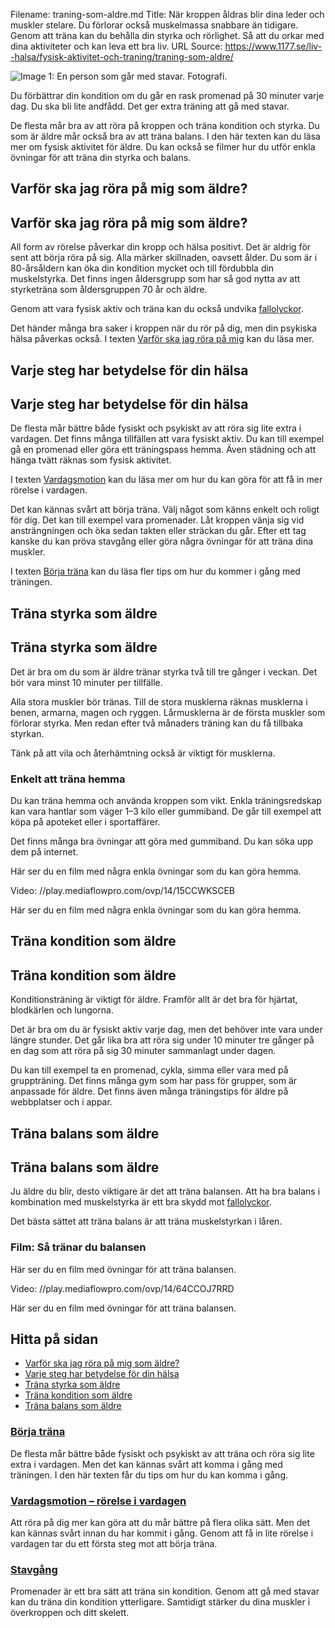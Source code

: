 Filename: traning-som-aldre.md
Title: När kroppen åldras blir dina leder och muskler stelare. Du förlorar också muskelmassa snabbare än tidigare. Genom att träna kan du behålla din styrka och rörlighet. Så att du orkar med dina aktiviteter och kan leva ett bra liv.
URL Source: https://www.1177.se/liv--halsa/fysisk-aktivitet-och-traning/traning-som-aldre/

![Image 1: En person som går med stavar. Fotografi.](https://www.1177.se/globalassets/1177/nationell/media/fotografier/halsa/livsstil-och-mat/traning/stavgangsenior.jpg?saved=2025-01-02+10:15)

Du förbättrar din kondition om du går en rask promenad på 30 minuter varje dag. Du ska bli lite andfådd. Det ger extra träning att gå med stavar.

De flesta mår bra av att röra på kroppen och träna kondition och styrka. Du som är äldre mår också bra av att träna balans. I den här texten kan du läsa mer om fysisk aktivitet för äldre. Du kan också se filmer hur du utför enkla övningar för att träna din styrka och balans.

Varför ska jag röra på mig som äldre?
-------------------------------------

Varför ska jag röra på mig som äldre?
-------------------------------------

All form av rörelse påverkar din kropp och hälsa positivt. Det är aldrig för sent att börja röra på sig. Alla märker skillnaden, oavsett ålder. Du som är i 80-årsåldern kan öka din kondition mycket och till fördubbla din muskelstyrka. Det finns ingen åldersgrupp som har så god nytta av att styrketräna som åldersgruppen 70 år och äldre.

Genom att vara fysisk aktiv och träna kan du också undvika [fallolyckor](https://www.1177.se/olyckor--skador/skador-pa-overkropp-och-hofter/fallskador/).

Det händer många bra saker i kroppen när du rör på dig, men din psykiska hälsa påverkas också. I texten [Varför ska jag röra på mig](https://www.1177.se/liv--halsa/fysisk-aktivitet-och-traning/varfor-ska-jag-rora-pa-mig/) kan du läsa mer.

Varje steg har betydelse för din hälsa
--------------------------------------

Varje steg har betydelse för din hälsa
--------------------------------------

De flesta mår bättre både fysiskt och psykiskt av att röra sig lite extra i vardagen. Det finns många tillfällen att vara fysiskt aktiv. Du kan till exempel gå en promenad eller göra ett träningspass hemma. Även städning och att hänga tvätt räknas som fysisk aktivitet.

I texten [Vardagsmotion](https://www.1177.se/liv--halsa/fysisk-aktivitet-och-traning/vardagsmotion/) kan du läsa mer om hur du kan göra för att få in mer rörelse i vardagen.

Det kan kännas svårt att börja träna. Välj något som känns enkelt och roligt för dig. Det kan till exempel vara promenader. Låt kroppen vänja sig vid ansträngningen och öka sedan takten eller sträckan du går. Efter ett tag kanske du kan pröva stavgång eller göra några övningar för att träna dina muskler.

I texten [Börja träna](https://www.1177.se/liv--halsa/fysisk-aktivitet-och-traning/borja-trana/) kan du läsa fler tips om hur du kommer i gång med träningen.

Träna styrka som äldre
----------------------

Träna styrka som äldre
----------------------

Det är bra om du som är äldre tränar styrka två till tre gånger i veckan. Det bör vara minst 10 minuter per tillfälle.

Alla stora muskler bör tränas. Till de stora musklerna räknas musklerna i benen, armarna, magen och ryggen. Lårmusklerna är de första muskler som förlorar styrka. Men redan efter två månaders träning kan du få tillbaka styrkan.

Tänk på att vila och återhämtning också är viktigt för musklerna.

### Enkelt att träna hemma

Du kan träna hemma och använda kroppen som vikt. Enkla träningsredskap kan vara hantlar som väger 1–3 kilo eller gummiband. De går till exempel att köpa på apoteket eller i sportaffärer.

Det finns många bra övningar att göra med gummiband. Du kan söka upp dem på internet.

Här ser du en film med några enkla övningar som du kan göra hemma.

Video: //play.mediaflowpro.com/ovp/14/15CCWKSCEB

Här ser du en film med några enkla övningar som du kan göra hemma.

Träna kondition som äldre
-------------------------

Träna kondition som äldre
-------------------------

Konditionsträning är viktigt för äldre. Framför allt är det bra för hjärtat, blodkärlen och lungorna.

Det är bra om du är fysiskt aktiv varje dag, men det behöver inte vara under längre stunder. Det går lika bra att röra sig under 10 minuter tre gånger på en dag som att röra på sig 30 minuter sammanlagt under dagen.

Du kan till exempel ta en promenad, cykla, simma eller vara med på gruppträning. Det finns många gym som har pass för grupper, som är anpassade för äldre. Det finns även många träningstips för äldre på webbplatser och i appar.

Träna balans som äldre
----------------------

Träna balans som äldre
----------------------

Ju äldre du blir, desto viktigare är det att träna balansen. Att ha bra balans i kombination med muskelstyrka är ett bra skydd mot [fallolyckor](https://www.1177.se/olyckor--skador/skador-pa-overkropp-och-hofter/fallskador/).

Det bästa sättet att träna balans är att träna muskelstyrkan i låren.

### Film: Så tränar du balansen

Här ser du en film med övningar för att träna balansen.

Video: //play.mediaflowpro.com/ovp/14/64CCOJ7RRD

Här ser du en film med övningar för att träna balansen.

Hitta på sidan
--------------

*   [Varför ska jag röra på mig som äldre?](https://www.1177.se/liv--halsa/fysisk-aktivitet-och-traning/traning-som-aldre/#section-17485)
*   [Varje steg har betydelse för din hälsa](https://www.1177.se/liv--halsa/fysisk-aktivitet-och-traning/traning-som-aldre/#section-17488)
*   [Träna styrka som äldre](https://www.1177.se/liv--halsa/fysisk-aktivitet-och-traning/traning-som-aldre/#section-199311)
*   [Träna kondition som äldre](https://www.1177.se/liv--halsa/fysisk-aktivitet-och-traning/traning-som-aldre/#section-17490)
*   [Träna balans som äldre](https://www.1177.se/liv--halsa/fysisk-aktivitet-och-traning/traning-som-aldre/#section-102741)

### [Börja träna](https://www.1177.se/liv--halsa/fysisk-aktivitet-och-traning/borja-trana/)

De flesta mår bättre både fysiskt och psykiskt av att träna och röra sig lite extra i vardagen. Men det kan kännas svårt att komma i gång med träningen. I den här texten får du tips om hur du kan komma i gång.

### [Vardagsmotion – rörelse i vardagen](https://www.1177.se/liv--halsa/fysisk-aktivitet-och-traning/vardagsmotion/)

Att röra på dig mer kan göra att du mår bättre på flera olika sätt. Men det kan kännas svårt innan du har kommit i gång. Genom att få in lite rörelse i vardagen tar du ett första steg mot att börja träna.

### [Stavgång](https://www.1177.se/liv--halsa/fysisk-aktivitet-och-traning/stavgang/)

Promenader är ett bra sätt att träna sin kondition. Genom att gå med stavar kan du träna din kondition ytterligare. Samtidigt stärker du dina muskler i överkroppen och ditt skelett.